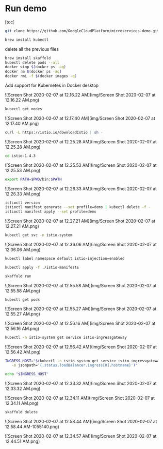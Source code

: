# Run demo

[toc]



```bash
git clone https://github.com/GoogleCloudPlatform/microservices-demo.git
```



```bash
brew install kubectl
```

delete all the previous files

```bash
brew install skaffold
kubectl delete pods --all
docker stop $(docker ps -aq)
docker rm $(docker ps -aq)
docker rmi -f $(docker images -q)
```



Add support for Kubernetes in Docker desktop

![Screen Shot 2020-02-07 at 12.16.22 AM](img/Screen Shot 2020-02-07 at 12.16.22 AM.png)



```bash
kubectl get nodes
```

![Screen Shot 2020-02-07 at 12.17.40 AM](img/Screen Shot 2020-02-07 at 12.17.40 AM.png)

```bash
curl -L https://istio.io/downloadIstio | sh -
```



![Screen Shot 2020-02-07 at 12.25.28 AM](img/Screen Shot 2020-02-07 at 12.25.28 AM.png)



```bash
cd istio-1.4.3
```

![Screen Shot 2020-02-07 at 12.25.53 AM](img/Screen Shot 2020-02-07 at 12.25.53 AM.png)

```bash
export PATH=$PWD/bin:$PATH
```

![Screen Shot 2020-02-07 at 12.26.33 AM](img/Screen Shot 2020-02-07 at 12.26.33 AM.png)

```bash
istioctl version
istioctl manifest generate --set profile=demo | kubectl delete -f -
istioctl manifest apply --set profile=demo
```

![Screen Shot 2020-02-07 at 12.27.21 AM](img/Screen Shot 2020-02-07 at 12.27.21 AM.png)

```bash
kubectl get svc -n istio-system
```

![Screen Shot 2020-02-07 at 12.36.06 AM](img/Screen Shot 2020-02-07 at 12.36.06 AM.png)



```bash
kubectl label namespace default istio-injection=enabled
```



```bash
kubectl apply -f ./istio-manifests
```



```bash
skaffold run
```

![Screen Shot 2020-02-07 at 12.55.58 AM](img/Screen Shot 2020-02-07 at 12.55.58 AM.png)

```
kubectl get pods
```

![Screen Shot 2020-02-07 at 12.55.27 AM](img/Screen Shot 2020-02-07 at 12.55.27 AM.png)

![Screen Shot 2020-02-07 at 12.56.16 AM](img/Screen Shot 2020-02-07 at 12.56.16 AM.png)

```bash
kubectl -n istio-system get service istio-ingressgateway
```

![Screen Shot 2020-02-07 at 12.56.42 AM](img/Screen Shot 2020-02-07 at 12.56.42 AM.png)

```bash
INGRESS_HOST="$(kubectl -n istio-system get service istio-ingressgateway \
   -o jsonpath='{.status.loadBalancer.ingress[0].hostname}')"
```

```bash
echo "$INGRESS_HOST"
```

![Screen Shot 2020-02-07 at 12.33.32 AM](img/Screen Shot 2020-02-07 at 12.33.32 AM.png)



![Screen Shot 2020-02-07 at 12.34.11 AM](img/Screen Shot 2020-02-07 at 12.34.11 AM.png)

```bash
skaffold delete
```



![Screen Shot 2020-02-07 at 12.58.44 AM](img/Screen Shot 2020-02-07 at 12.58.44 AM-1055140.png)

![Screen Shot 2020-02-07 at 12.34.57 AM](img/Screen Shot 2020-02-07 at 12.44.51 AM.png)